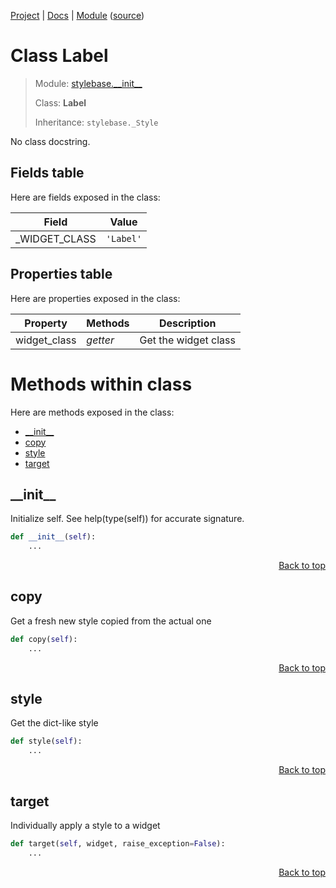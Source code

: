 [Project](/README.md) | [Docs](/docs/README.md) | [Module](/docs/modules/stylebase/__init__/README.md) ([source](/stylebase/__init__.py))

# Class Label
> Module: [stylebase.\_\_init\_\_](/docs/modules/stylebase/__init__/README.md)
>
> Class: **Label**
>
> Inheritance: `stylebase._Style`

No class docstring.

## Fields table
Here are fields exposed in the class:

| Field | Value |
| --- | --- |
| \_WIDGET\_CLASS | `'Label'` |

## Properties table
Here are properties exposed in the class:

| Property | Methods | Description |
| --- | --- | --- |
| widget\_class | _getter_ | Get the widget class |

# Methods within class
Here are methods exposed in the class:
- [\_\_init\_\_](#__init__)
- [copy](#copy)
- [style](#style)
- [target](#target)

## \_\_init\_\_
Initialize self.  See help(type(self)) for accurate signature.

```python
def __init__(self):
    ...
```

<p align="right"><a href="#class-label">Back to top</a></p>

## copy
Get a fresh new style copied from the actual one

```python
def copy(self):
    ...
```

<p align="right"><a href="#class-label">Back to top</a></p>

## style
Get the dict-like style

```python
def style(self):
    ...
```

<p align="right"><a href="#class-label">Back to top</a></p>

## target
Individually apply a style to a widget

```python
def target(self, widget, raise_exception=False):
    ...
```

<p align="right"><a href="#class-label">Back to top</a></p>

